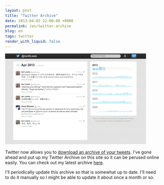 ```yaml
---
layout: post
title: "Twitter Archive"
date: 2013-04-02 22:00:00 +0000
permalink: /en/twitter-archive
blog: en
tags: twitter
render_with_liquid: false
---
```


![](/assets/images/702/twitter_archive_medium.png)

Twitter now allows you to [download an archive of your tweets](http://blog.twitter.com/2012/12/your-twitter-archive.html). I've gone ahead and put up my Twitter Archive on this site so it can be perused online easily. You can check out my latest archive [here](/assets/twitter_archive/latest/index.html).

I'll periodically update this archive so that is somewhat up to date. I'll need to do it manually so I might be able to update it about once a month or so.
